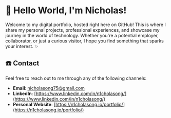 # 👋 Hello World, I'm Nicholas!
Welcome to my digital portfolio, hosted right here on GitHub! This is where I share my personal projects, professional experiences, and showcase my journey in the world of technology. Whether you're a potential employer, collaborator, or just a curious visitor, I hope you find something that sparks your interest. ✨

## ☎️ Contact

Feel free to reach out to me through any of the following channels:
- **Email**: [nicholasong75@gmail.com](mailto:nicholasong75@gmail.com)
- **LinkedIn**: [https://www.linkedin.com/in/n1cholasong/](https://www.linkedin.com/in/n1cholasong/)
- **Personal Website**: [https://n1cholasong.io/portfolio/](https://n1cholasong.io/portfolio/)